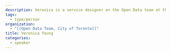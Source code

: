 ```yaml
---
description: Veronica is a service designer on the Open Data team at the City of Toronto. She's jazzed by participatory processes and loves rabbit holing about the nuances of City operations.
tags:
  - type/person
organization:
  - "[[Open Data Team, City of Toronto]]"
title: Veronica Yeung
categories:
  - speaker
---
```

